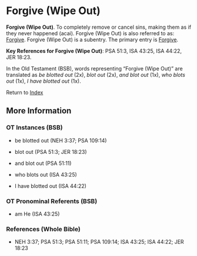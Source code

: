 # Forgive (Wipe Out)
**Forgive (Wipe Out)**. 
To completely remove or cancel sins, making them as if they never happened (acai). 
Forgive (Wipe Out) is also referred to as: 
[Forgive](Forgive.md). 
Forgive (Wipe Out) is a subentry. The primary entry is 
[Forgive](Forgive.md). 


**Key References for Forgive (Wipe Out)**: 
PSA 51:3, ISA 43:25, ISA 44:22, JER 18:23. 


In the Old Testament (BSB), words representing “Forgive (Wipe Out)” are translated as 
*be blotted out* (2x), *blot out* (2x), *and blot out* (1x), *who blots out* (1x), *I have blotted out* (1x). 




Return to [Index](00-Index.md)

## More Information

### OT Instances (BSB)

* be blotted out (NEH 3:37; PSA 109:14)

* blot out (PSA 51:3; JER 18:23)

* and blot out (PSA 51:11)

* who blots out (ISA 43:25)

* I have blotted out (ISA 44:22)



### OT Pronominal Referents (BSB)

* am He (ISA 43:25)



### References (Whole Bible)

* NEH 3:37; PSA 51:3; PSA 51:11; PSA 109:14; ISA 43:25; ISA 44:22; JER 18:23



